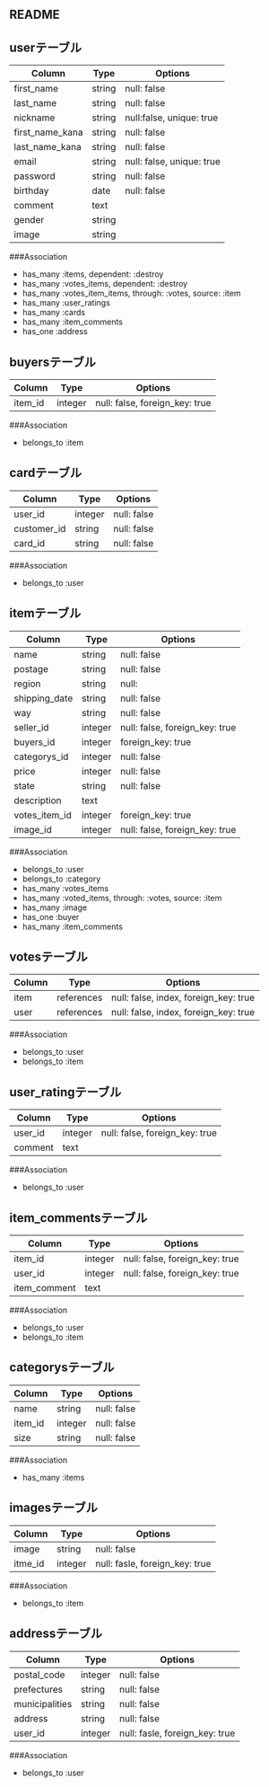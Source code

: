 ## README


## userテーブル
|Column|Type|Options|
|------|----|-------|
|first_name|string|null: false|
|last_name|string|null: false|
|nickname|string|null:false, unique: true|
|first_name_kana|string|null: false|
|last_name_kana|string|null: false|
|email|string|null: false, unique: true|
|password|string|null: false|
|birthday|date|null: false|
|comment|text|
|gender|string|
|image|string|

###Association
- has_many :items, dependent: :destroy
- has_many :votes_items, dependent: :destroy
- has_many :votes_item_items, through: :votes, source: :item
- has_many :user_ratings
- has_many :cards
- has_many :item_comments
- has_one :address

## buyersテーブル
|Column|Type|Options|
|------|----|-------|
|item_id|integer|null: false, foreign_key: true|

###Association
- belongs_to :item

## cardテーブル
|Column|Type|Options|
|------|----|-------|
|user_id|integer|null: false|
|customer_id|string|null: false|
|card_id|string|null: false|

###Association
- belongs_to :user

## itemテーブル
|Column|Type|Options|
|------|----|-------|
|name|string|null: false|
|postage|string|null: false|
|region|string|null:|false|
|shipping_date|string|null: false|
|way|string|null: false|
|seller_id|integer|null: false, foreign_key: true|
|buyers_id|integer|foreign_key: true|
|categorys_id|integer|null: false|
|price|integer|null: false|   
|state|string|null: false|
|description|text|
|votes_item_id|integer|foreign_key: true|
|image_id|integer|null: false, foreign_key: true|

###Association
- belongs_to :user
- belongs_to :category
- has_many :votes_items
- has_many :voted_items, through: :votes, source: :item
- has_many :image
- has_one :buyer
- has_many :item_comments

## votesテーブル
|Column|Type|Options|
|------|----|-------|
|item|references|null: false, index, foreign_key: true|
|user|references|null: false, index, foreign_key: true|

###Association
- belongs_to :user
- belongs_to :item

## user_ratingテーブル
|Column|Type|Options|
|------|----|-------|
|user_id|integer|null: false, foreign_key: true|
|comment|text|

###Association
- belongs_to :user

## item_commentsテーブル
|Column|Type|Options|
|------|----|-------|
|item_id|integer|null: false,  foreign_key: true|
|user_id|integer|null: false,  foreign_key: true|
|item_comment|text|
###Association
- belongs_to :user
- belongs_to :item

## categorysテーブル
|Column|Type|Options|
|------|----|-------|
|name|string|null: false|
|item_id|integer|null: false|
|size|string|null: false|

###Association
- has_many :items

## imagesテーブル
|Column|Type|Options|
|------|----|-------|
|image|string|null: false|
|itme_id|integer|null: fasle, foreign_key: true|

###Association
- belongs_to :item

## addressテーブル
|Column|Type|Options|
|------|----|-------|
|postal_code|integer|null: false|
|prefectures|string|null: false|
|municipalities|string|null: false|
|address|string|null: false|
|user_id|integer|null: fasle, foreign_key: true|

###Association
- belongs_to :user